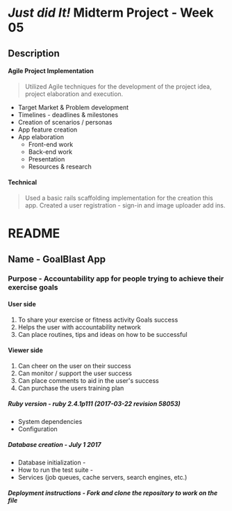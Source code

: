 # _Just did It!_ Midterm Project - Week 05
## Description

#### Agile Project Implementation
> Utilized Agile techniques for the development of the project idea, project elaboration and execution.

* Target Market & Problem development
* Timelines - deadlines & milestones
* Creation of scenarios / personas
* App feature creation
* App elaboration
  * Front-end work
  * Back-end work
  * Presentation
  * Resources & research 

#### Technical
> Used a basic rails scaffolding implementation for the creation this app. Created a user registration - sign-in and image uploader add ins.



# README

## Name - GoalBlast App

### Purpose - Accountability app for people trying to achieve their exercise goals

#### User side
1. To share your exercise or fitness activity Goals success
2. Helps the user with accountability network
3. Can place routines, tips and ideas on how to be successful

#### Viewer side
1. Can cheer on the user on their success
2. Can monitor / support the user success
3. Can place comments to aid in the user's success
4. Can purchase the users training plan

##### Ruby version - ruby 2.4.1p111 (2017-03-22 revision 58053)
* System dependencies
* Configuration
##### Database creation - July 1 2017
* Database initialization - 
* How to run the test suite - 
* Services (job queues, cache servers, search engines, etc.)
##### Deployment instructions - Fork and clone the repository to work on the file


